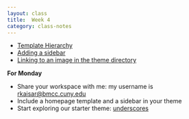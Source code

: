 ```yaml
---
layout: class
title:  Week 4
category: class-notes
---
```


- [Template Hierarchy](https://developer.wordpress.org/themes/basics/template-hierarchy/)
- [Adding a sidebar](http://revitalk.com/mmp460/wordpress/2017/08/13/sidebar.html)
- [Linking to an image in the theme directory](http://revitalk.com/mmp460/wordpress/2017/08/13/image-linking.html)

**For Monday**
- Share your workspace with me: my username is rkaisar@bmcc.cuny.edu
- Include a homepage template and a sidebar in your theme
- Start exploring our starter theme: [underscores](https://underscores.me/)
